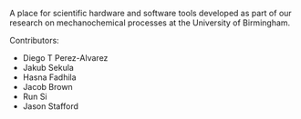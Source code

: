 A place for scientific hardware and software tools developed as part of our research on mechanochemical processes at the University of Birmingham.

Contributors:

- Diego T Perez-Alvarez
- Jakub Sekula
- Hasna Fadhila
- Jacob Brown
- Run Si
- Jason Stafford
